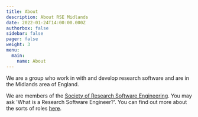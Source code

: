 ```yaml
---
title: About
description: About RSE Midlands
date: 2022-01-24T14:00:00.000Z
authorbox: false
sidebar: false
pager: false
weight: 3
menu:
  main:
    name: About
---
```


We are a group who work in with and develop research software and are in the Midlands area of England.

We are members of the [Society of Research Software Engineering](https://society-rse.org/). You may ask 'What is a Research Software Engineer?'. You can find out more about the sorts of roles [here](https://society-rse.org/about/).
